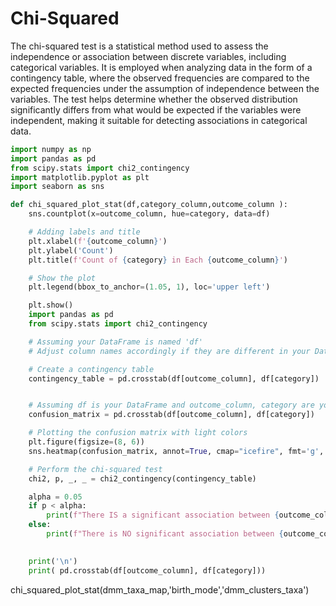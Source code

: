 # Chi-Squared
The chi-squared test is a statistical method used to assess the independence or association between discrete variables, including categorical variables. It is employed when analyzing data in the form of a contingency table, where the observed frequencies are compared to the expected frequencies under the assumption of independence between the variables. The test helps determine whether the observed distribution significantly differs from what would be expected if the variables were independent, making it suitable for detecting associations in categorical data. 

```python
import numpy as np
import pandas as pd
from scipy.stats import chi2_contingency
import matplotlib.pyplot as plt
import seaborn as sns

def chi_squared_plot_stat(df,category_column,outcome_column ):
    sns.countplot(x=outcome_column, hue=category, data=df)

    # Adding labels and title
    plt.xlabel(f'{outcome_column}')
    plt.ylabel('Count')
    plt.title(f'Count of {category} in Each {outcome_column}')

    # Show the plot
    plt.legend(bbox_to_anchor=(1.05, 1), loc='upper left')

    plt.show()
    import pandas as pd
    from scipy.stats import chi2_contingency

    # Assuming your DataFrame is named 'df'
    # Adjust column names accordingly if they are different in your DataFrame

    # Create a contingency table
    contingency_table = pd.crosstab(df[outcome_column], df[category])


    # Assuming df is your DataFrame and outcome_column, category are your column names
    confusion_matrix = pd.crosstab(df[outcome_column], df[category])

    # Plotting the confusion matrix with light colors
    plt.figure(figsize=(8, 6))
    sns.heatmap(confusion_matrix, annot=True, cmap="icefire", fmt='g', cbar=False)

    # Perform the chi-squared test
    chi2, p, _, _ = chi2_contingency(contingency_table)

    alpha = 0.05
    if p < alpha:
        print(f"There IS a significant association between {outcome_column} and {category} based on Chi Squared test. P-value: {p}")
    else:
        print(f"There is NO significant association between {outcome_column} and {category}  based on Chi Squared test. P-value: {p}")

        
    print('\n')    
    print( pd.crosstab(df[outcome_column], df[category]))
```

chi_squared_plot_stat(dmm_taxa_map,'birth_mode','dmm_clusters_taxa')
